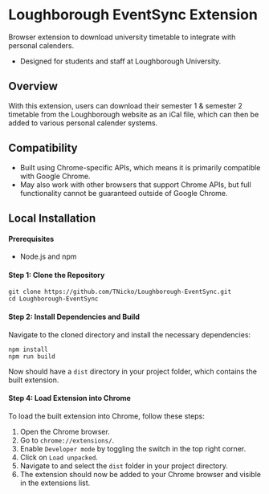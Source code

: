 # Loughborough EventSync Extension

Browser extension to download university timetable to integrate with personal calenders.

- Designed for students and staff at Loughborough University.

## Overview

With this extension, users can download their semester 1 & semester 2 timetable
from the Loughborough website as an iCal file, which can then be added to various
personal calender systems.

## Compatibility

- Built using Chrome-specific APIs, which means it is primarily compatible with Google Chrome.
- May also work with other browsers that support Chrome APIs, but full functionality cannot be guaranteed outside of Google Chrome.

## Local Installation

<h4>Prerequisites</h4>
<ul>
  <li>Node.js and npm</li>
</ul>

<h4>Step 1: Clone the Repository</h4>

<pre><code>git clone https://github.com/TNicko/Loughborough-EventSync.git
cd Loughborough-EventSync
</code></pre>

<h4>Step 2: Install Dependencies and Build</h4>
<p>Navigate to the cloned directory and install the necessary dependencies:</p>

<pre><code>npm install
npm run build 
</code></pre>

<p>Now should have a <code>dist</code> directory in your project folder, which contains the built extension.</p>

<h4>Step 4: Load Extension into Chrome</h4>
<p>To load the built extension into Chrome, follow these steps:</p>
<ol>
  <li>Open the Chrome browser.</li>
  <li>Go to <code>chrome://extensions/</code>.</li>
  <li>Enable <code>Developer mode</code> by toggling the switch in the top right corner.</li>
  <li>Click on <code>Load unpacked</code>.</li>
  <li>Navigate to and select the <code>dist</code> folder in your project directory.</li>
  <li>The extension should now be added to your Chrome browser and visible in the extensions list.</li>
</ol>

